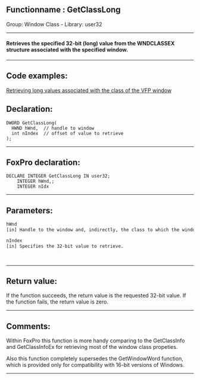 <link rel="stylesheet" type="text/css" href="../../css/win32api.css">  
<link rel="stylesheet" href="https://cdnjs.cloudflare.com/ajax/libs/font-awesome/4.7.0/css/font-awesome.min.css">

## Functionname : GetClassLong
Group: Window Class - Library: user32    
***  


#### Retrieves the specified 32-bit (long) value from the WNDCLASSEX structure associated with the specified window.
***  


## Code examples:
[Retrieving long values associated with the class of the VFP window](../../samples/sample_204.md)  

## Declaration:
```foxpro  
DWORD GetClassLong(
  HWND hWnd,  // handle to window
  int nIndex  // offset of value to retrieve
);  
```  
***  


## FoxPro declaration:
```foxpro  
DECLARE INTEGER GetClassLong IN user32;
	INTEGER hWnd,;
	INTEGER nIdx  
```  
***  


## Parameters:
```txt  
hWnd
[in] Handle to the window and, indirectly, the class to which the window belongs.

nIndex
[in] Specifies the 32-bit value to retrieve.

  
```  
***  


## Return value:
If the function succeeds, the return value is the requested 32-bit value. If the function fails, the return value is zero.  
***  


## Comments:
Within FoxPro this function is more handy comparing to the GetClassInfo and GetClassInfoEx for retrieving most of the window class propeties.  
  
Also this function completely supersedes the GetWindowWord function, which is provided only for compatibility with 16-bit versions of Windows.  
  
***  

